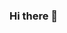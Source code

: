 ### Hi there 👋

<!--
**Dwarfstar-099/Dwarfstar-099** is a ✨ _special_ ✨ repository because its `README.md` (this file) appears on your GitHub profile.

Here are some ideas to get you started:

- 🔭 I’m currently working on Blogspace
- 🌱 I’m currently learning Javascript
- 👯 I’m looking to collaborate on ideas that could solve college student's problems
- 🤔 I’m looking for help with ...
- 💬 Ask me about anything revolves around Tech
- 📫 How to reach me: https://twitter.com/dwarfstar99
- 😄 Pronouns: He/Him
- ⚡ Fun fact: I'm interested in building scalable products
-->

